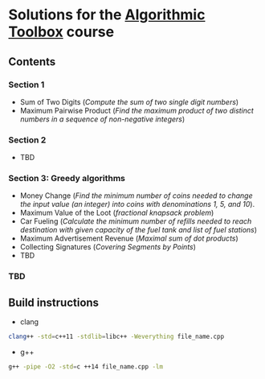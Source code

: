 
# Solutions for the [Algorithmic Toolbox](https://www.coursera.org/learn/algorithmic-toolbox) course

## Contents

### Section 1

* Sum of Two Digits (_Compute the sum of two single digit numbers_)
* Maximum Pairwise Product (_Find the maximum product of two distinct numbers in a sequence of non-negative integers_)

### Section 2

* TBD

### Section 3: Greedy algorithms

* Money Change (_Find the minimum number of coins needed to change the input value (an integer) into coins with denominations 1, 5, and 10_).
* Maximum Value of the Loot (_fractional knapsack problem_)
* Car Fueling (_Calculate the minimum number of refills needed to reach destination with given capacity of the fuel tank and list of fuel stations_)
* Maximum Advertisement Revenue (_Maximal sum of dot products_)
* Collecting Signatures (_Covering Segments by Points_)
* TBD

### TBD

## Build instructions

* clang

```bash
clang++ -std=c++11 -stdlib=libc++ -Weverything file_name.cpp
```

* g++

```bash
g++ -pipe -O2 -std=c ++14 file_name.cpp -lm
```
